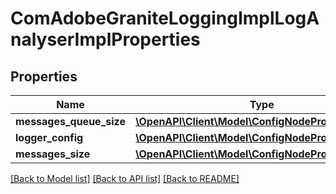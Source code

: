 # ComAdobeGraniteLoggingImplLogAnalyserImplProperties

## Properties
Name | Type | Description | Notes
------------ | ------------- | ------------- | -------------
**messages_queue_size** | [**\OpenAPI\Client\Model\ConfigNodePropertyInteger**](ConfigNodePropertyInteger.md) |  | [optional] 
**logger_config** | [**\OpenAPI\Client\Model\ConfigNodePropertyArray**](ConfigNodePropertyArray.md) |  | [optional] 
**messages_size** | [**\OpenAPI\Client\Model\ConfigNodePropertyInteger**](ConfigNodePropertyInteger.md) |  | [optional] 

[[Back to Model list]](../README.md#documentation-for-models) [[Back to API list]](../README.md#documentation-for-api-endpoints) [[Back to README]](../README.md)


